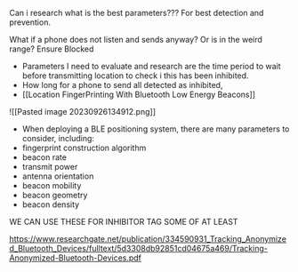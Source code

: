 Can i research what is the best parameters??? For best detection and prevention.

What if a phone does not listen and sends anyway? Or is in the weird range?  Ensure Blocked

- Parameters I need to evaluate and research are the time period to wait before transmitting location to check i this has been inhibited.
- How long for a phone to send all detected as inhibited,
- [[Location FingerPrinting With Bluetooth Low Energy Beacons]]


![[Pasted image 20230926134912.png]]



- When deploying a BLE positioning system, there are
many parameters to consider, including: 
- fingerprint construction algorithm
- beacon rate
- transmit power
- antenna orientation
- beacon mobility
- beacon geometry
- beacon density

WE CAN USE THESE FOR INHIBITOR TAG SOME OF AT LEAST

https://www.researchgate.net/publication/334590931_Tracking_Anonymized_Bluetooth_Devices/fulltext/5d3308db92851cd04675a469/Tracking-Anonymized-Bluetooth-Devices.pdf